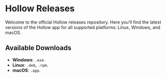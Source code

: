 # Hollow Releases

Welcome to the official Hollow releases repository. Here you’ll find the latest versions of the Hollow app for all supported platforms: Linux, Windows, and macOS.

## Available Downloads

- **Windows**: `.exe`.
- **Linux**: `.deb`, `.rpm`.
- **macOS**: `.app`.

